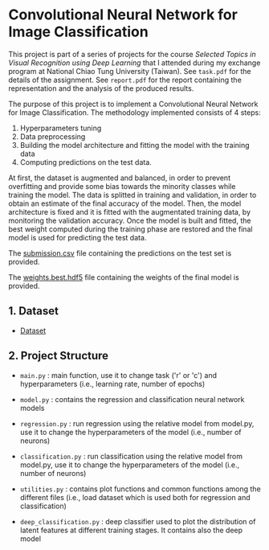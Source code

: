 # Convolutional Neural Network for Image Classification

This project is part of a series of projects for the course _Selected Topics in Visual Recognition using Deep Learning_ that I attended during my exchange program at National Chiao Tung University (Taiwan). See `task.pdf` for the details of the assignment. See `report.pdf` for the report containing the representation and the analysis of the produced results.

The purpose of this project is to implement a Convolutional Neural Network for Image Classification. The methodology implemented consists of 4 steps:
1. Hyperparameters tuning
2. Data preprocessing
3. Building the model architecture and fitting the model with the training data
4. Computing predictions on the test data.

At first, the dataset is augmented and balanced, in order to prevent overfitting and provide some bias towards the minority classes
while training the model. The data is splitted in training and validation, in order to obtain an estimate of the final accuracy of the
model. Then, the model architecture is fixed and it is fitted with the augmentated training data, by monitoring the validation accuracy.
Once the model is built and fitted, the best weight computed during the training phase are restored and the final model is used for
predicting the test data.

The [submission.csv](https://drive.google.com/open?id=18reV_So6zCEGOlY3gWqmHQKTz4_-OZQ4) file containing the predictions on the test set is provided.

The [weights.best.hdf5](https://drive.google.com/open?id=1VcB9HDtPdH0WwP29ygxK22wLrukyUrr-) file containing the weights of the final model is provided.

## 1. Dataset

- [Dataset](https://drive.google.com/open?id=1gwLcH2zjSW55aou6mYZ7BbeEE21rGAxD)

## 2. Project Structure

- `main.py` : main function, use it to change task ('r' or 'c') and hyperparameters (i.e., learning rate, number of epochs)

- `model.py` : contains the regression and classification neural network models

- `regression.py` : run regression using the relative model from model.py, use it to change the hyperparameters of the model (i.e., number of neurons)

- `classification.py` : run classification using the relative model from model.py, use it to change the hyperparameters of the model (i.e., number of neurons)

- `utilities.py` : contains plot functions and common functions among the different files (i.e., load dataset which is used both for regression and classification)

- `deep_classification.py` : deep classifier used to plot the distribution of latent features at different training stages. It contains also the deep model
